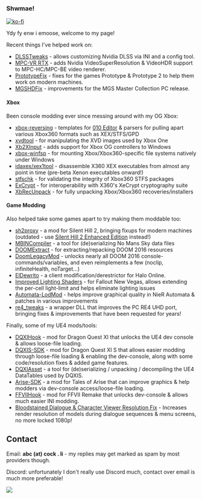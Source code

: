 ### Shwmae!
[![ko-fi](https://ko-fi.com/img/githubbutton_sm.svg)](https://ko-fi.com/emoose)</br>

Ydy fy enw i emoose, welcome to my page!

Recent things I've helped work on:
- [DLSSTweaks](https://github.com/emoose/DLSSTweaks) - allows customizing Nvidia DLSS via INI and a config tool.
- [MPC-VR RTX](https://github.com/emoose/VideoRenderer) - adds Nvidia VideoSuperResolution & VideoHDR support to MPC-HC/MPC-BE video renderer.
- [PrototypeFix](https://www.nexusmods.com/prototype/mods/52) - fixes for the games Prototype & Prototype 2 to help them work on modern machines.
- [MGSHDFix](https://github.com/Lyall/MGSHDFix) - improvements for the MGS Master Collection PC release.

#### Xbox 

Been console modding ever since messing around with my OG Xbox:

- [xbox-reversing](https://github.com/emoose/xbox-reversing) - templates for [010 Editor](https://www.sweetscape.com/010editor/) & parsers for pulling apart various Xbox360 formats such as XEX/STFS/GPD
- [xvdtool](https://github.com/emoose/xvdtool) - for manipulating the XVD images used by Xbox One
- [Xb2XInput](https://github.com/emoose/Xb2XInput) - adds support for Xbox OG controllers to Windows
- [xbox-winfsp](https://github.com/emoose/xbox-winfsp) - for mounting Xbox/Xbox360-specific file systems natively under Windows
- [idaxex/xex1tool](https://github.com/emoose/idaxex) - disassemble X360 XEX executables from almost any point in time (pre-beta Xenon executables onward!)
- [stfschk](https://github.com/emoose/xbox-reversing/tree/master/stfschk) - for validating the integrity of Xbox360 STFS packages
- [ExCrypt](https://github.com/emoose/ExCrypt) - for interoperability with X360's XeCrypt cryptography suite
- [XbRecUnpack](https://github.com/emoose/XbRecUnpack) - for fully unpacking Xbox/Xbox360 recoveries/installers

#### Game Modding

Also helped take some games apart to try making them moddable too:

- [sh2proxy](https://github.com/emoose/sh2proxy) - a mod for Silent Hill 2, bringing fixups for modern machines (outdated - use [Silent Hill 2 Enhanced Edition](http://www.enhanced.townofsilenthill.com/SH2/) instead!)
- [MBINCompiler](https://github.com/monkeyman192/MBINCompiler) - a tool for (de)serializing No Mans Sky data files
- [DOOMExtract](https://github.com/emoose/DOOMExtract) - for extracting/repacking DOOM 2016 resources
- [DoomLegacyMod](https://www.reddit.com/r/DOOM2016Mods/comments/ahfv2q/doomlegacymod_v201901_updated_for_the_latest_doom/) - unlocks nearly all DOOM 2016 console-commands/variables, and even reimplements a few (noclip, infiniteHealth, noTarget...)
- [ElDewrito](https://github.com/ElDewrito/ElDorito) - a client modification/derestrictor for Halo Online.
- [Improved Lighting Shaders](https://www.nexusmods.com/newvegas/mods/69833) - for Fallout New Vegas, allows extending the per-cell light-limit and helps eliminate lighting issues
- [Automata-LodMod](https://www.nexusmods.com/nierautomata/mods/165) - helps improve graphical quality in NieR Automata & patches in various improvements
- [re4_tweaks](https://github.com/nipkownix/re4_tweaks) - a wrapper DLL that improves the PC RE4 UHD port, bringing fixes & improvements that have been requested for years!

Finally, some of my UE4 mods/tools:

- [DQXIHook](https://github.com/emoose/DQXIHook) - mod for Dragon Quest XI that unlocks the UE4 dev console & allows loose-file loading.
- [DQXIS-SDK](https://github.com/emoose/DQXIS-SDK) - mod for Dragon Quest XI S that allows easier modding through loose-file loading & enabling the dev-console, along with some code/resolution fixes & added game features.
- [DQXIAsset](https://github.com/emoose/DQXIAsset) - a tool for (de)serializing / unpacking / decompiling the UE4 DataTables used by DQXIS.
- [Arise-SDK](https://github.com/emoose/Arise-SDK) - a mod for Tales of Arise that can improve graphics & help modders via dev-console access/loose-file loading.
- [FFVIIHook](https://www.nexusmods.com/finalfantasy7remake/mods/74) - mod for FFVII Remake that unlocks dev-console & allows much easier INI modding.
- [Bloodstained Dialogue & Character Viewer Resolution Fix](https://www.nexusmods.com/bloodstainedritualofthenight/mods/144) - Increases render resolution of models during dialogue sequences & menu screens, no more locked 1080p!

## Contact
Email: **abc (at) cock . li** - my replies may get marked as spam by most providers though.

Discord: unfortunately I don't really use Discord much, contact over email is much more preferable!

![](https://komarev.com/ghpvc/?username=emoose&color=green)
